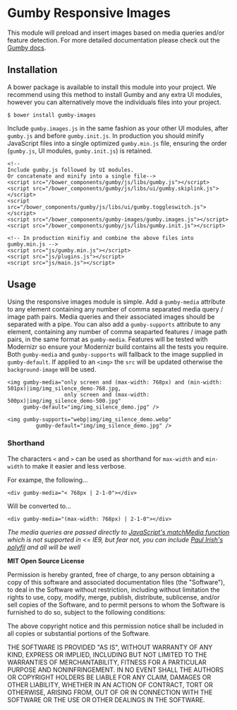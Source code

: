Gumby Responsive Images
=======================

This module will preload and insert images based on media queries and/or feature detection. For more detailed documentation please check out the [Gumby docs](http://gumbyframework.com).


Installation
------------

A bower package is available to install this module into your project. We recommend using this method to install Gumby and any extra UI modules, however you can alternatively move the individuals files into your project.

	$ bower install gumby-images

Include `gumby.images.js` in the same fashion as your other UI modules, after `gumby.js` and before `gumby.init.js`. In production you should minify JavaScript files into a single optimized `gumby.min.js` file, ensuring the order (`gumby.js`, UI modules, `gumby.init.js`) is retained.

	<!--
	Include gumby.js followed by UI modules.
	Or concatenate and minify into a single file-->
	<script src="/bower_components/gumby/js/libs/gumby.js"></script>
	<script src="/bower_components/gumby/js/libs/ui/gumby.skiplink.js"></script>
	<script src="/bower_components/gumby/js/libs/ui/gumby.toggleswitch.js"></script>
	<script src="/bower_components/gumby-images/gumby.images.js"></script>
	<script src="/bower_components/gumby/js/libs/gumby.init.js"></script>

	<!-- In production minifiy and combine the above files into gumby.min.js -->
	<script src="js/gumby.min.js"></script>
	<script src="js/plugins.js"></script>
	<script src="js/main.js"></script>


Usage
-----

Using the responsive images module is simple. Add a `gumby-media` attribute to any element containing any number of comma separated media query / image path pairs. Media queries and their associated images should be separated with a pipe. You can also add a `gumby-supports` attribute to any element, containing any number of comma seaparted features / image path pairs, in the same format as `gumby-media`. Features will be tested with Modernizr so ensure your Modernizr build contains all the tests you require. Both `gumby-media` and `gumby-supports` will fallback to the image supplied in `gumby-default`. If applied to an `<img>` the `src` will be updated otherwise the `background-image` will be used.

	<img gumby-media="only screen and (max-width: 768px) and (min-width: 501px)|img/img_silence_demo-768.jpg,
					  only screen and (max-width: 500px)|img/img_silence_demo-500.jpg"
		 gumby-default="img/img_silence_demo.jpg" />

	<img gumby-supports="webp|img/img_silence_demo.webp"
			 gumby-default="img/img_silence_demo.jpg" />


### Shorthand

The characters `<` and `>` can be used as shorthand for `max-width` and `min-width` to make it easier and less verbose.

For exampe, the following...

	<div gumby-media="< 768px | 2-1-0"></div>

Will be converted to...

	<div gumby-media="(max-width: 768px) | 2-1-0"></div>

*The media queries are passed directly to [JavaScript's matchMedia function](https://developer.mozilla.org/en-US/docs/Web/API/window.matchMedia) which is not supported in <= IE9, but fear not, you can include [Paul Irish's polyfil](https://github.com/paulirish/matchMedia.js/) and all will be well*

**MIT Open Source License**

Permission is hereby granted, free of charge, to any person obtaining a copy of this software and associated
documentation files (the "Software"), to deal in the Software without restriction, including without limitation the
rights to use, copy, modify, merge, publish, distribute, sublicense, and/or sell copies of the Software, and to permit
persons to whom the Software is furnished to do so, subject to the following conditions:

The above copyright notice and this permission notice shall be included in all copies or substantial portions of the
Software.

THE SOFTWARE IS PROVIDED "AS IS", WITHOUT WARRANTY OF ANY KIND, EXPRESS OR IMPLIED, INCLUDING BUT NOT LIMITED TO THE
WARRANTIES OF MERCHANTABILITY, FITNESS FOR A PARTICULAR PURPOSE AND NONINFRINGEMENT. IN NO EVENT SHALL THE AUTHORS OR
COPYRIGHT HOLDERS BE LIABLE FOR ANY CLAIM, DAMAGES OR OTHER LIABILITY, WHETHER IN AN ACTION OF CONTRACT, TORT OR
OTHERWISE, ARISING FROM, OUT OF OR IN CONNECTION WITH THE SOFTWARE OR THE USE OR OTHER DEALINGS IN THE SOFTWARE.



